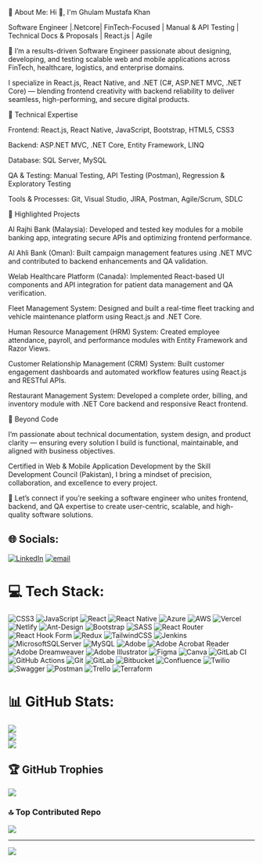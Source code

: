 💫 About Me:
Hi 👋, I'm Ghulam Mustafa Khan

Software Engineer |.Netcore| FinTech-Focused | Manual & API Testing | Technical Docs & Proposals | React.js | Agile

🔭 I’m a results-driven Software Engineer passionate about designing, developing, and testing scalable web and mobile applications across FinTech, healthcare, logistics, and enterprise domains.

I specialize in React.js, React Native, and .NET (C#, ASP.NET MVC, .NET Core) — blending frontend creativity with backend reliability to deliver seamless, high-performing, and secure digital products.

🧠 Technical Expertise

Frontend: React.js, React Native, JavaScript, Bootstrap, HTML5, CSS3

Backend: ASP.NET MVC, .NET Core, Entity Framework, LINQ

Database: SQL Server, MySQL

QA & Testing: Manual Testing, API Testing (Postman), Regression & Exploratory Testing

Tools & Processes: Git, Visual Studio, JIRA, Postman, Agile/Scrum, SDLC

💼 Highlighted Projects

Al Rajhi Bank (Malaysia): Developed and tested key modules for a mobile banking app, integrating secure APIs and optimizing frontend performance.

Al Ahli Bank (Oman): Built campaign management features using .NET MVC and contributed to backend enhancements and QA validation.

Welab Healthcare Platform (Canada): Implemented React-based UI components and API integration for patient data management and QA verification.

Fleet Management System: Designed and built a real-time fleet tracking and vehicle maintenance platform using React.js and .NET Core.

Human Resource Management (HRM) System: Created employee attendance, payroll, and performance modules with Entity Framework and Razor Views.

Customer Relationship Management (CRM) System: Built customer engagement dashboards and automated workflow features using React.js and RESTful APIs.

Restaurant Management System: Developed a complete order, billing, and inventory module with .NET Core backend and responsive React frontend.

🧩 Beyond Code

I’m passionate about technical documentation, system design, and product clarity — ensuring every solution I build is functional, maintainable, and aligned with business objectives.

Certified in Web & Mobile Application Development by the Skill Development Council (Pakistan), I bring a mindset of precision, collaboration, and excellence to every project.

💬 Let’s connect if you’re seeking a software engineer who unites frontend, backend, and QA expertise to create user-centric, scalable, and high-quality software solutions.<br>


## 🌐 Socials:
[![LinkedIn](https://img.shields.io/badge/LinkedIn-%230077B5.svg?logo=linkedin&logoColor=white)](https://linkedin.com/in/ghulam-mustufa-khan/) [![email](https://img.shields.io/badge/Email-D14836?logo=gmail&logoColor=white)](mailto:mustufakhanofficial97@gmail.com) 

# 💻 Tech Stack:
![CSS3](https://img.shields.io/badge/css3-%231572B6.svg?style=for-the-badge&logo=css3&logoColor=white) ![JavaScript](https://img.shields.io/badge/javascript-%23323330.svg?style=for-the-badge&logo=javascript&logoColor=%23F7DF1E) ![React](https://img.shields.io/badge/react-%2320232a.svg?style=for-the-badge&logo=react&logoColor=%2361DAFB) ![React Native](https://img.shields.io/badge/react_native-%2320232a.svg?style=for-the-badge&logo=react&logoColor=%2361DAFB) ![Azure](https://img.shields.io/badge/azure-%230072C6.svg?style=for-the-badge&logo=microsoftazure&logoColor=white) ![AWS](https://img.shields.io/badge/AWS-%23FF9900.svg?style=for-the-badge&logo=amazon-aws&logoColor=white) ![Vercel](https://img.shields.io/badge/vercel-%23000000.svg?style=for-the-badge&logo=vercel&logoColor=white) ![Netlify](https://img.shields.io/badge/netlify-%23000000.svg?style=for-the-badge&logo=netlify&logoColor=#00C7B7) ![Ant-Design](https://img.shields.io/badge/-AntDesign-%230170FE?style=for-the-badge&logo=ant-design&logoColor=white) ![Bootstrap](https://img.shields.io/badge/bootstrap-%238511FA.svg?style=for-the-badge&logo=bootstrap&logoColor=white) ![SASS](https://img.shields.io/badge/SASS-hotpink.svg?style=for-the-badge&logo=SASS&logoColor=white) ![React Router](https://img.shields.io/badge/React_Router-CA4245?style=for-the-badge&logo=react-router&logoColor=white) ![React Hook Form](https://img.shields.io/badge/React%20Hook%20Form-%23EC5990.svg?style=for-the-badge&logo=reacthookform&logoColor=white) ![Redux](https://img.shields.io/badge/redux-%23593d88.svg?style=for-the-badge&logo=redux&logoColor=white) ![TailwindCSS](https://img.shields.io/badge/tailwindcss-%2338B2AC.svg?style=for-the-badge&logo=tailwind-css&logoColor=white) ![Jenkins](https://img.shields.io/badge/jenkins-%232C5263.svg?style=for-the-badge&logo=jenkins&logoColor=white) ![MicrosoftSQLServer](https://img.shields.io/badge/Microsoft%20SQL%20Server-CC2927?style=for-the-badge&logo=microsoft%20sql%20server&logoColor=white) ![MySQL](https://img.shields.io/badge/mysql-4479A1.svg?style=for-the-badge&logo=mysql&logoColor=white) ![Adobe](https://img.shields.io/badge/adobe-%23FF0000.svg?style=for-the-badge&logo=adobe&logoColor=white) ![Adobe Acrobat Reader](https://img.shields.io/badge/Adobe%20Acrobat%20Reader-EC1C24.svg?style=for-the-badge&logo=Adobe%20Acrobat%20Reader&logoColor=white) ![Adobe Dreamweaver](https://img.shields.io/badge/Adobe%20Dreamweaver-FF61F6.svg?style=for-the-badge&logo=Adobe%20Dreamweaver&logoColor=white) ![Adobe Illustrator](https://img.shields.io/badge/adobe%20illustrator-%23FF9A00.svg?style=for-the-badge&logo=adobe%20illustrator&logoColor=white) ![Figma](https://img.shields.io/badge/figma-%23F24E1E.svg?style=for-the-badge&logo=figma&logoColor=white) ![Canva](https://img.shields.io/badge/Canva-%2300C4CC.svg?style=for-the-badge&logo=Canva&logoColor=white) ![GitLab CI](https://img.shields.io/badge/gitlab%20CI-%23181717.svg?style=for-the-badge&logo=gitlab&logoColor=white) ![GitHub Actions](https://img.shields.io/badge/github%20actions-%232671E5.svg?style=for-the-badge&logo=githubactions&logoColor=white) ![Git](https://img.shields.io/badge/git-%23F05033.svg?style=for-the-badge&logo=git&logoColor=white) ![GitLab](https://img.shields.io/badge/gitlab-%23181717.svg?style=for-the-badge&logo=gitlab&logoColor=white) ![Bitbucket](https://img.shields.io/badge/bitbucket-%230047B3.svg?style=for-the-badge&logo=bitbucket&logoColor=white) ![Confluence](https://img.shields.io/badge/confluence-%23172BF4.svg?style=for-the-badge&logo=confluence&logoColor=white) ![Twilio](https://img.shields.io/badge/Twilio-F22F46?style=for-the-badge&logo=Twilio&logoColor=white) ![Swagger](https://img.shields.io/badge/-Swagger-%23Clojure?style=for-the-badge&logo=swagger&logoColor=white) ![Postman](https://img.shields.io/badge/Postman-FF6C37?style=for-the-badge&logo=postman&logoColor=white) ![Trello](https://img.shields.io/badge/Trello-%23026AA7.svg?style=for-the-badge&logo=Trello&logoColor=white) ![Terraform](https://img.shields.io/badge/terraform-%235835CC.svg?style=for-the-badge&logo=terraform&logoColor=white)
# 📊 GitHub Stats:
![](https://github-readme-stats.vercel.app/api?username=Mustufa97&theme=dark&hide_border=false&include_all_commits=true&count_private=true)<br/>
![](https://nirzak-streak-stats.vercel.app/?user=Mustufa97&theme=dark&hide_border=false)<br/>
![](https://github-readme-stats.vercel.app/api/top-langs/?username=Mustufa97&theme=dark&hide_border=false&include_all_commits=true&count_private=true&layout=compact)

## 🏆 GitHub Trophies
![](https://github-profile-trophy.vercel.app/?username=Mustufa97&theme=radical&no-frame=false&no-bg=true&margin-w=4)

### 🔝 Top Contributed Repo
![](https://github-contributor-stats.vercel.app/api?username=Mustufa97&limit=5&theme=dark&combine_all_yearly_contributions=true)

---
[![](https://visitcount.itsvg.in/api?id=Mustufa97&icon=0&color=0)](https://visitcount.itsvg.in)

<!-- Proudly created with GPRM ( https://gprm.itsvg.in ) -->

